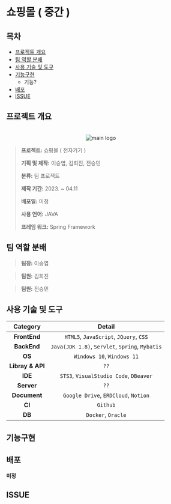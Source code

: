 # 쇼핑몰 ( 중간 )

## 목차

- [프로젝트 개요](#프로젝트-개요)
- [팀 역할 분배](#팀-역할-분배)
- [사용 기술 및 도구](#사용-기술-및-도구)
- [기능구현](#기능구현)
  - 기능?
- [배포](#배포)
- [ISSUE](#ISSUE)

## 프로젝트 개요

<p align="center">
  <br>
    <img src="img/logo/logo.png" alt="main logo">
  <br>
</p>

> **프로젝트:** 쇼핑몰 ( 전자기기 )
>
> **기획 및 제작:** 이승엽, 김희진, 전승민
>
> **분류:** 팀 프로젝트 
>
> **제작 기간:** 2023. ~ 04.11
>
> **배포일:** 미정
>
> **사용 언어:** JAVA
> 
> **프레임 워크:** Spring Framework

## 팀 역할 분배
> **팀장:** 이승엽
> 
> 

> **팀원:** 김희진
>
> 

> **팀원:** 전승민
>
> 


## 사용 기술 및 도구

|**Category**|**Detail**|
|:--:|:--:|
|**FrontEnd**| `HTML5`, `JavaScript`, `JQuery`, `CSS`|
|**BackEnd**| `Java(JDK 1.8)`, `Servlet`, `Spring`, `Mybatis` |
|**OS**| `Windows 10`, `Windows 11` |
|**Libray & API**| `??` |
|**IDE**| `STS3`, `VisualStudio Code`, `DBeaver` |
|**Server**| `??` |
|**Document**| `Google Drive`, `ERDCloud`, `Notion` |
|**CI**| `Github` |
|**DB**| `Docker`, `Oracle` |

## 기능구현

## 배포
**미정**

## ISSUE
